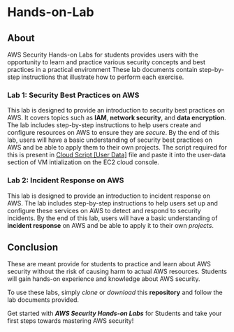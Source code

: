 # Hands-on-Lab

## About

AWS Security Hands-on Labs for students provides users with the opportunity to learn and practice various security concepts and best practices in a practical environment
These lab documents contain step-by-step instructions that illustrate how to perform each exercise.


### Lab 1: Security Best Practices on AWS

This lab is designed to provide an introduction to security best practices on AWS. It covers topics such as **IAM**, **network security**, and **data encryption**. The lab includes step-by-step instructions to help users create and configure resources on AWS to ensure they are *secure*. By the end of this lab, users will have a basic understanding of security best practices on AWS and be able to apply them to their own projects. The script required for this is present in [Cloud Script [User Data]](https://github.com/Davezacofficial/AWS-Security-Hands-on-Labs-for-Students/blob/main/Cloud%20Script%20%20%5BUser%20Data%5D) file and paste it into the user-data section of VM intialization on the EC2 cloud console.

### Lab 2: Incident Response on AWS

This lab is designed to provide an introduction to incident response on AWS. The lab includes step-by-step instructions to help users set up and configure these services on AWS to detect and respond to security incidents. By the end of this lab, users will have a basic understanding of **incident response** on AWS and be able to apply it to their own *projects*.

## Conclusion

These are meant provide for students to practice and learn about AWS security without the risk of causing harm to actual AWS resources. Students will gain hands-on experience and knowledge about AWS security.


To use these labs, simply *clone* or *download* this **repository** and follow the lab documents provided.

Get started with ***AWS Security Hands-on Labs*** for Students and take your first steps towards mastering AWS security!
